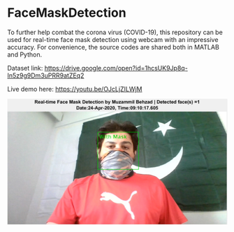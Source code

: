 # FaceMaskDetection
To further help combat the corona virus (COVID-19), this repository can be used for real-time face mask detection using webcam with an impressive accuracy. For convenience, the source codes are shared both in MATLAB and Python.

Dataset link: https://drive.google.com/open?id=1hcsUK9Jp8q-In5z9g9Dm3uPRR9atZEq2

Live demo here: https://youtu.be/OJcLjZILWjM

<img src="FMD.PNG">

